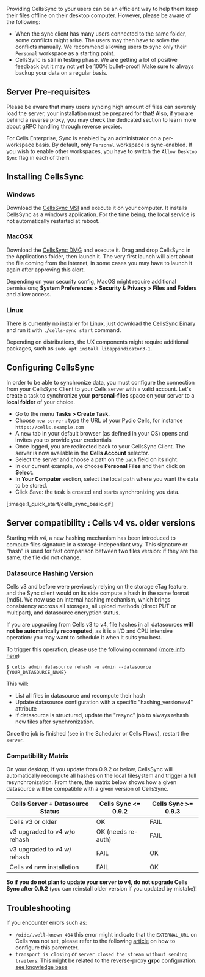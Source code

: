 Providing CellsSync to your users can be an efficient way to help them keep their files offline on their desktop computer.  However, please be aware of the following:  

- When the sync client has many users connected to the same folder, some conflicts might arise. The users may then have to solve the conflicts manually. We recommend allowing users to sync only their `Personal` workspace as a starting point.
- CellsSync is still in testing phase. We are getting a lot of positive feedback but it may not yet be 100% bullet-proof! Make sure to always backup your data on a regular basis.

## Server Pre-requisites

Please be aware that many users syncing high amount of files can severely load the server, your installation must be prepared for that! Also, if you are behind a reverse proxy, you may check the dedicated section to learn more about gRPC handling through reverse proxies.

For Cells Enterprise, Sync is enabled by an administrator on a per-workspace basis. By default, only `Personal` workspace is sync-enabled. If you wish to enable other workspaces, you have to switch the `Allow Desktop Sync` flag in each of them.

## Installing CellsSync

### Windows

Download the [CellsSync MSI](https://download.pydio.com/latest/cells-sync/release/{latest}/windows-amd64/CellsSync-{latest}.msi) and execute it on your computer. It installs CellsSync as a windows application. For the time being, the local service is not automatically restarted at reboot.

### MacOSX

Download the [CellsSync DMG](https://download.pydio.com/latest/cells-sync/release/{latest}/darwin-amd64/CellsSync-{latest}.dmg) and execute it. Drag and drop CellsSync in the Applications folder, then launch it. The very first launch will alert about the file coming from the internet, in some cases you may have to launch it again after approving this alert.

Depending on your security config, MacOS might require additional permissions; **System Preferences > Security & Privacy > Files and Folders** and allow access.

### Linux

There is currently no installer for Linux, just download the [CellsSync Binary](https://download.pydio.com/latest/cells-sync/release/{latest}/linux-amd64/cells-sync) and run it with `./cells-sync start` command.

Depending on distributions, the UX components might require additional packages, such as `sudo apt install libappindicator3-1`.

## Configuring CellsSync

In order to be able to synchronize data, you must configure the connection from your CellsSync Client to your Cells server with a valid account. Let's create a task to synchronize your **personal-files** space on your server to a **local folder** of your choice.

- Go to the menu **Tasks > Create Task**.
- Choose `new server` : type the URL of your Pydio Cells, for instance `https://cells.example.com`
- A new tab in your default browser (as defined in your OS) opens and invites you to provide your credentials
- Once logged, you are redirected back to your CellsSync Client. The server is now available in the **Cells Account** selector.
- Select the server and choose a path on the `path` field on its right.
- In our current example, we choose **Personal Files** and then click on **Select**.
- In **Your Computer** section, select the local path where you want the data to be stored.
- Click Save: the task is created and starts synchronizing you data.

[:image:1_quick_start/cells_sync_basic.gif]

## Server compatibility : Cells v4 vs. older versions

Starting with v4, a new hashing mechanism has been introduced to compute files signature in a storage-independant way. This signature or "hash" is used for fast comparison between two files version: if they are the same, the file did not change. 

### Datasource Hashing Version

Cells v3 and before were previously relying on the storage eTag feature, and the Sync client would on its side compute a hash in the same format (md5). We now use an internal hashing mechanism, which brings consistency accross all storages, all upload methods (direct PUT or multipart), and datasource encryption status. 

If you are upgrading from Cells v3 to v4, file hashes in all datasources **will not be automatically recomputed**, as it is a I/O and CPU intensive operation: you may want to schedule it when it suits you best. 

To trigger this operation, please use the following command ([more info here](../../developer-guide/cells-admin-datasource-rehash)) 

```
$ cells admin datasource rehash -u admin --datasource {YOUR_DATASOURCE_NAME}
```

This will:
 
 - List all files in datasource and recompute their hash
 - Update datasource configuration with a specific "hashing_version=v4" attribute
 - If datasource is structured, update the "resync" job to always rehash new files after synchronization. 

Once the job is finished (see in the Scheduler or Cells Flows), restart the server.

### Compatibility Matrix

On your desktop, if you update from 0.9.2 or below, CellsSync will automatically recompute all hashes on the local filesystem and trigger a full resynchronization. From there, the matrix below shows how a given datasource will be compatible with a given version of CellsSync.

| Cells Server + Datasource Status | Cells Sync <= 0.9.2 | Cells Sync >= 0.9.3 | 
|----------------------------------|---------------------|---------------------|
| Cells v3 or older                | OK                  | FAIL                |
| v3 upgraded to v4 w/o rehash     | OK (needs re-auth)  | FAIL                |
| v3 upgraded to v4 w/ rehash      | FAIL                | OK                  |
| Cells v4 new installation        | FAIL                | OK                  |

**So if you do not plan to update your server to v4, do not upgrade Cells Sync after 0.9.2** (you can reinstall older version if you updated by mistake)!

## Troubleshooting

If you encounter errors such as:

- `/oidc/.well-known 404` this error might indicate that the `EXTERNAL_URL` on Cells was not set, please refer to the following [article](./configure-cells-reverse-proxy) on how to configure this paremeter.
- `transport is closing` or `server closed the stream without sending trailers`: This might be related to the reverse-proxy **grpc** configuration. [see knowledge base](https://pydio.com/en/docs/kb/deployment)